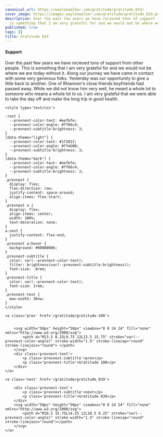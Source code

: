 ```yaml
---
canonical_url: https://waylonwalker.com/gratitude/gratitude_024/
cover_image: https://images.waylonwalker.com/gratitude/gratitude_024.png
description: Over the past few years we have recieved tons of support from other people.   This
  is something that I am very grateful for and we would not be where we are tod
published: true
tags: []
title: Gratitude 024
---
```


#### Support

Over the past few years we have recieved tons of support from other people.   This is something that I am very grateful for and we would not be where we are today without it.  Along our journey we have came in contact with some very generous folks.  Yesterday was our opportunity to give a little back  to another.  One of Rhiannon's close friends boyfriends had passed away.  While we did not know him very well, he meant a whole lot to someone who means a whole lot to us.  I am very grateful that we were able to take the day off and make the long trip in good health.
<div class='prevnext'>

    <style type='text/css'>

    :root {
      --prevnext-color-text: #eefbfe;
      --prevnext-color-angle: #ff66c4;
      --prevnext-subtitle-brightness: 3;
    }
    [data-theme="light"] {
      --prevnext-color-text: #1f2022;
      --prevnext-color-angle: #ffeb00;
      --prevnext-subtitle-brightness: 3;
    }
    [data-theme="dark"] {
      --prevnext-color-text: #eefbfe;
      --prevnext-color-angle: #ff66c4;
      --prevnext-subtitle-brightness: 3;
    }
    .prevnext {
      display: flex;
      flex-direction: row;
      justify-content: space-around;
      align-items: flex-start;
    }
    .prevnext a {
      display: flex;
      align-items: center;
      width: 100%;
      text-decoration: none;
    }
    a.next {
      justify-content: flex-end;
    }
    .prevnext a:hover {
      background: #00000006;
    }
    .prevnext-subtitle {
      color: var(--prevnext-color-text);
      filter: brightness(var(--prevnext-subtitle-brightness));
      font-size: .8rem;
    }
    .prevnext-title {
      color: var(--prevnext-color-text);
      font-size: 1rem;
    }
    .prevnext-text {
      max-width: 30vw;
    }
    </style>
    
    <a class='prev' href='/gratitude/gratitude-100'>
    

        <svg width="50px" height="50px" viewbox="0 0 24 24" fill="none" xmlns="http://www.w3.org/2000/svg">
            <path d="M13.5 8.25L9.75 12L13.5 15.75" stroke="var(--prevnext-color-angle)" stroke-width="1.5" stroke-linecap="round" stroke-linejoin="round"> </path>
        </svg>
        <div class='prevnext-text'>
            <p class='prevnext-subtitle'>prev</p>
            <p class='prevnext-title'>Gratitude 100</p>
        </div>
    </a>
    
    <a class='next' href='/gratitude/gratitude_039'>
    
        <div class='prevnext-text'>
            <p class='prevnext-subtitle'>next</p>
            <p class='prevnext-title'>Gratitude 039</p>
        </div>
        <svg width="50px" height="50px" viewbox="0 0 24 24" fill="none" xmlns="http://www.w3.org/2000/svg">
            <path d="M10.5 15.75L14.25 12L10.5 8.25" stroke="var(--prevnext-color-angle)" stroke-width="1.5" stroke-linecap="round" stroke-linejoin="round"></path>
        </svg>
    </a>
  </div>